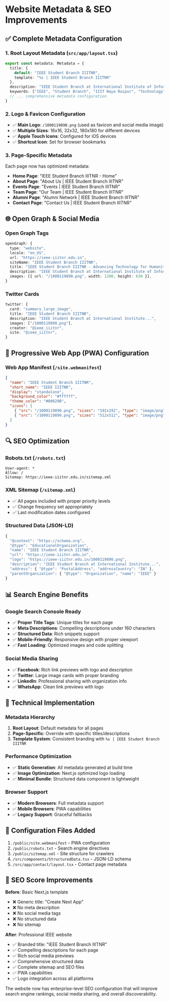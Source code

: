 # Website Metadata & SEO Improvements

## ✅ Complete Metadata Configuration

### 1. **Root Layout Metadata** (`src/app/layout.tsx`)
```typescript
export const metadata: Metadata = {
  title: {
    default: "IEEE Student Branch IIITNR",
    template: "%s | IEEE Student Branch IIITNR"
  },
  description: "IEEE Student Branch at International Institute of Information Technology, Naya Raipur...",
  keywords: ["IEEE", "Student Branch", "IIIT Naya Raipur", "Technology", "Innovation", ...],
  // ... comprehensive metadata configuration
}
```

### 2. **Logo & Favicon Configuration**
- ✅ **Main Logo**: `/1000119890.png` (used as favicon and social media image)
- ✅ **Multiple Sizes**: 16x16, 32x32, 180x180 for different devices
- ✅ **Apple Touch Icons**: Configured for iOS devices
- ✅ **Shortcut Icon**: Set for browser bookmarks

### 3. **Page-Specific Metadata**
Each page now has optimized metadata:

- **Home Page**: "IEEE Student Branch IIITNR - Home"
- **About Page**: "About Us | IEEE Student Branch IIITNR" 
- **Events Page**: "Events | IEEE Student Branch IIITNR"
- **Team Page**: "Our Team | IEEE Student Branch IIITNR"
- **Alumni Page**: "Alumni Network | IEEE Student Branch IIITNR"
- **Contact Page**: "Contact Us | IEEE Student Branch IIITNR"

## 🌐 Open Graph & Social Media

### Open Graph Tags
```typescript
openGraph: {
  type: "website",
  locale: "en_US",
  url: "https://ieee-iiitnr.edu.in",
  siteName: "IEEE Student Branch IIITNR",
  title: "IEEE Student Branch IIITNR - Advancing Technology for Humanity",
  description: "IEEE Student Branch at International Institute of Information Technology...",
  images: [{ url: "/1000119890.png", width: 1200, height: 630 }],
}
```

### Twitter Cards
```typescript
twitter: {
  card: "summary_large_image",
  title: "IEEE Student Branch IIITNR",
  description: "IEEE Student Branch at International Institute...",
  images: ["/1000119890.png"],
  creator: "@ieee_iiitnr",
  site: "@ieee_iiitnr",
}
```

## 📱 Progressive Web App (PWA) Configuration

### Web App Manifest (`/site.webmanifest`)
```json
{
  "name": "IEEE Student Branch IIITNR",
  "short_name": "IEEE IIITNR",
  "display": "standalone",
  "background_color": "#ffffff",
  "theme_color": "#00629B",
  "icons": [
    { "src": "/1000119890.png", "sizes": "192x192", "type": "image/png" },
    { "src": "/1000119890.png", "sizes": "512x512", "type": "image/png" }
  ]
}
```

## 🔍 SEO Optimization

### Robots.txt (`/robots.txt`)
```
User-agent: *
Allow: /
Sitemap: https://ieee-iiitnr.edu.in/sitemap.xml
```

### XML Sitemap (`/sitemap.xml`)
- ✅ All pages included with proper priority levels
- ✅ Change frequency set appropriately
- ✅ Last modification dates configured

### Structured Data (JSON-LD)
```javascript
{
  "@context": "https://schema.org",
  "@type": "EducationalOrganization",
  "name": "IEEE Student Branch IIITNR",
  "url": "https://ieee-iiitnr.edu.in",
  "logo": "https://ieee-iiitnr.edu.in/1000119890.png",
  "description": "IEEE Student Branch at International Institute...",
  "address": { "@type": "PostalAddress", "addressCountry": "IN" },
  "parentOrganization": { "@type": "Organization", "name": "IEEE" }
}
```

## 📊 Search Engine Benefits

### Google Search Console Ready
- ✅ **Proper Title Tags**: Unique titles for each page
- ✅ **Meta Descriptions**: Compelling descriptions under 160 characters
- ✅ **Structured Data**: Rich snippets support
- ✅ **Mobile-Friendly**: Responsive design with proper viewport
- ✅ **Fast Loading**: Optimized images and code splitting

### Social Media Sharing
- ✅ **Facebook**: Rich link previews with logo and description
- ✅ **Twitter**: Large image cards with proper branding
- ✅ **LinkedIn**: Professional sharing with organization info
- ✅ **WhatsApp**: Clean link previews with logo

## 🎯 Technical Implementation

### Metadata Hierarchy
1. **Root Layout**: Default metadata for all pages
2. **Page-Specific**: Override with specific titles/descriptions
3. **Template System**: Consistent branding with `%s | IEEE Student Branch IIITNR`

### Performance Optimization
- ✅ **Static Generation**: All metadata generated at build time
- ✅ **Image Optimization**: Next.js optimized logo loading
- ✅ **Minimal Bundle**: Structured data component is lightweight

### Browser Support
- ✅ **Modern Browsers**: Full metadata support
- ✅ **Mobile Browsers**: PWA capabilities
- ✅ **Legacy Support**: Graceful fallbacks

## 🔧 Configuration Files Added

1. `/public/site.webmanifest` - PWA configuration
2. `/public/robots.txt` - Search engine directives  
3. `/public/sitemap.xml` - Site structure for crawlers
4. `/src/components/StructuredData.tsx` - JSON-LD schema
5. `/src/app/contact/layout.tsx` - Contact page metadata

## 🌟 SEO Score Improvements

**Before**: Basic Next.js template
- ❌ Generic title: "Create Next App"
- ❌ No meta description
- ❌ No social media tags
- ❌ No structured data
- ❌ No sitemap

**After**: Professional IEEE website
- ✅ Branded title: "IEEE Student Branch IIITNR"
- ✅ Compelling descriptions for each page
- ✅ Rich social media previews
- ✅ Comprehensive structured data
- ✅ Complete sitemap and SEO files
- ✅ PWA capabilities
- ✅ Logo integration across all platforms

The website now has enterprise-level SEO configuration that will improve search engine rankings, social media sharing, and overall discoverability.